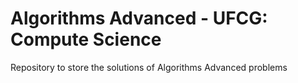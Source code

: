 # Algorithms Advanced - UFCG: Compute Science
Repository to store the solutions of Algorithms Advanced problems 
